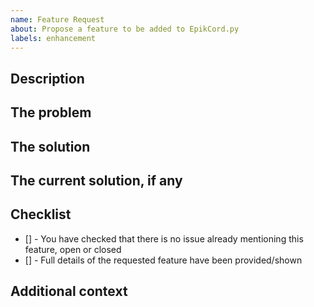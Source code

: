 ```yaml
---
name: Feature Request
about: Propose a feature to be added to EpikCord.py
labels: enhancement
---
```


## Description

<!--Describe the feature here-->

## The problem

<!--What problem is your propsed feature going to solve?-->

## The solution

<!--What is the solution to solve the problem?-->

## The current solution, if any

<!--Is there a current solution to this problem? If so, what is it?-->

## Checklist

<!--To check an item in the checklist, put an x between the square brackets without spaces. Like - [x]-->

- [] - You have checked that there is no issue already mentioning this feature, open or closed
- [] - Full details of the requested feature have been provided/shown

## Additional context

<!--This is optional, provide some more context for your feature request here-->
